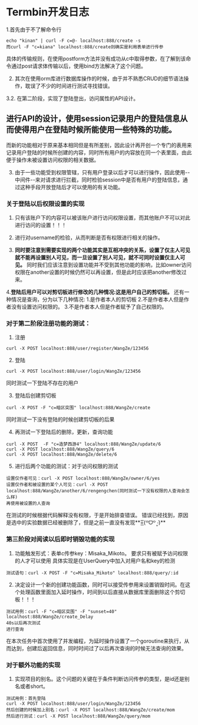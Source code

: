 ﻿# Termbin开发日志
1.首先由于不了解命令行
``` Linux
echo "kinan" | curl -F c=@- localhost:888/create -s
而curl -F "c=kiana" localhost:888/create则确实是利用表单进行传参
```
具体的传输规则，在使用postform方法并没有成功从c中取得参数，在了解到该命令通过post请求体传输以后，使用bind方法解决了这个问题。

2. 其次在使用orm库进行数据库操作的时候，由于并不熟悉CRUD的细节语法操作，耽误了不少的时间进行测试寻找错误。

3.2. 在第二阶段，实现了登陆登出，访问属性的API设计。

进行API的设计，使用session记录用户的登陆信息从而使得用户在登陆时候所能使用一些特殊的功能。
---
而新的功能相对于原来基本相同但是有所差别，因此设计再开创一个专门的表用来记录用户登陆的时候所创建的内容，同时所有用户的内容放在同一个表里面，由此便于操作未被设置访问权限的相关数据。

3. 由于一些功能受到权限管辖，只有用户登录以后才可以进行操作，因此使用--中间件--来对请求进行拦截，同时检验session中是否有用户的登陆信息，通过这种手段开放登陆后才可以使用的有关功能。


### 关于登陆以后权限设置的实现
1. 只有该账户下的内容可以被该账户进行访问权限设置，而其他账户不可以对此进行访问的设置！！！

2. 进行对username的检验，从而判断是否有权限进行相关的操作。

3. **同时要注意到需要实现的两个功能其实是互相冲突的关系，设置了仅主人可见就不能再设置别人可见，而一旦设置了别人可见，就不可同时设置仅主人可见。** 同时我们应该注意到设置功能并不受到其他功能的影响，比如owner访问权限在another设置的时候仍然可以再设置，但是此时应该把another修改过来。

4.**登陆后用户可以对剪切板进行修改的几种情况:这是用户自己的剪切板。**
还有一种情况是查询，分为以下几种情况:
1.是作者本人的剪切板
2.不是作者本人但是作者没有设置访问权限的。
3.不是作者本人但是作者赋予了自己权限的。


### 对于第二阶段注册功能的测试：
1. 注册
```
curl -X POST localhost:888/user/register/WangZe/123456
```
2. 登陆
```
curl -X POST localhost:888/user/login/WangZe/123456
```
同时测试一下登陆不存在的用户

3. 登陆后创建剪切板
```
curl -X POST -F "c=暗区突围" localhost:888/WangZe/create
```
同时测试一下没有登陆的时候创建剪切板的后果

4. 再测试一下登陆后的删除，更新，查询功能
```
curl -X POST  -F "c=造梦西游4" localhost:888/WangZe/update/6
curl -X POST localhost:888/WangZe/query/6
curl -X POST localhost:888/WangZe/delete/6
```
5. 进行后两个功能的测试：对于访问权限的测试
```
设置仅作者可见：curl -X POST localhost:888/WangZe/owner/6/yes
设置仅作者和被设置的某个人可见：curl -X POST localhost:888/WangZe/another/6/rengengchen(同时测试一下没有权限的人查询会怎么样)
再使用被设置的人查询
```
在测试的时候根据代码解释没有权限，于是开始排查错误。
错误已经找到，原因是选中的实验数据已经被删除了，但是之前一直没有发现**=͟͟͞͞(꒪ᗜ꒪ ‧̣̥̇)**

### 第三阶段对阅读以后即时销毁功能的实现
1. 功能触发形式：表单c传参key：Misaka_Mikoto。
要求只有被赋予访问权限的人才可以使用
具体实现是在UserQuery中加入对用户名和key的检测
```
测试语句：curl -X POST -F "c=Misaka_Mikoto" localhost:888/query/:id
```

2. 决定设计一个新的创建功能函数，同时可以接受传参用来设置销毁时间。在这个处理函数里面加入延时操作，时间到以后直接从数据库里面删除这个剪切板！！！
```
测试用例：curl -F "c=暗区突围" -F "sunset=40" localhost:888/WangZe/create_Delay
40s以后再次测试
进行查询
```
在本次任务中首次使用了并发编程，为延时操作设置了一个goroutine来执行，从而达到，创建后返回信息，同时时间过了以后再次查询的时候无法查询的效果。

### 对于额外功能的实现
1. 实现项目的别名。这个问题的关键在于条件判断访问传参的类型，是id还是别名或者short。
```
测试用例：首先登陆
curl -X POST localhost:888/user/login/WangZe/123456
然后创建的时候加上别名：curl -X POST localhost:888/WangZe/create/mom
然后进行测试：curl -X POST localhost:888/WangZe/query/mom
```
